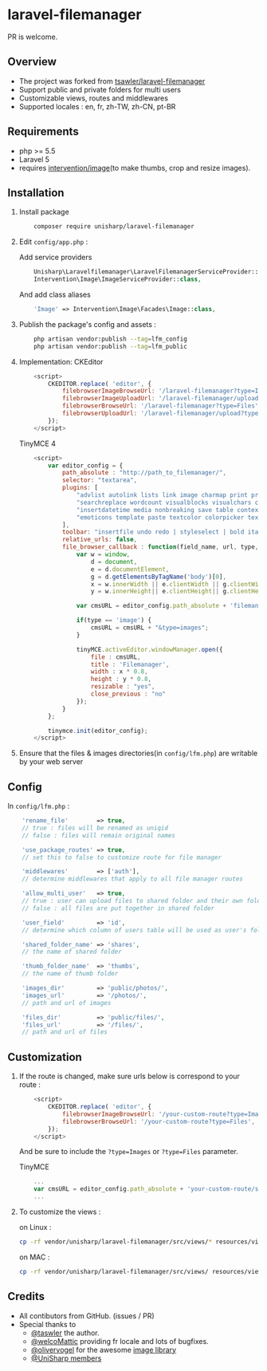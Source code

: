 # laravel-filemanager

PR is welcome.

## Overview

 * The project was forked from [tsawler/laravel-filemanager](http://packalyst.com/packages/package/tsawler/laravel-filemanager)
 * Support public and private folders for multi users
 * Customizable views, routes and middlewares
 * Supported locales : en, fr, zh-TW, zh-CN, pt-BR

## Requirements

 * php >= 5.5
 * Laravel 5
 * requires [intervention/image](https://github.com/Intervention/image)(to make thumbs, crop and resize images).

## Installation

1. Install package 

    ```bash
        composer require unisharp/laravel-filemanager
    ```

1. Edit `config/app.php` :

    Add service providers

    ```php
        Unisharp\Laravelfilemanager\LaravelFilemanagerServiceProvider::class,
        Intervention\Image\ImageServiceProvider::class,
    ```

    And add class aliases

    ```php
        'Image' => Intervention\Image\Facades\Image::class,
    ```

1. Publish the package's config and assets :

    ```bash
        php artisan vendor:publish --tag=lfm_config
        php artisan vendor:publish --tag=lfm_public
    ```

1. Implementation:
    CKEditor
    ```javascript
        <script>
            CKEDITOR.replace( 'editor', {
                filebrowserImageBrowseUrl: '/laravel-filemanager?type=Images',
                filebrowserImageUploadUrl: '/laravel-filemanager/upload?type=Images&_token={{csrf_token()}}',
                filebrowserBrowseUrl: '/laravel-filemanager?type=Files',
                filebrowserUploadUrl: '/laravel-filemanager/upload?type=Files&_token={{csrf_token()}}'
            });
        </script>
    ```

    TinyMCE 4
    ```javascript
        <script>
            var editor_config = {
                path_absolute : "http://path_to_filemanager/",
                selector: "textarea",
                plugins: [
                    "advlist autolink lists link image charmap print preview hr anchor pagebreak",
                    "searchreplace wordcount visualblocks visualchars code fullscreen",
                    "insertdatetime media nonbreaking save table contextmenu directionality",
                    "emoticons template paste textcolor colorpicker textpattern"
                ],
                toolbar: "insertfile undo redo | styleselect | bold italic | alignleft aligncenter alignright alignjustify | bullist numlist outdent indent | link image media",
                relative_urls: false,
                file_browser_callback : function(field_name, url, type, win) {
                    var w = window,
                        d = document,
                        e = d.documentElement,
                        g = d.getElementsByTagName('body')[0],
                        x = w.innerWidth || e.clientWidth || g.clientWidth,
                        y = w.innerHeight|| e.clientHeight|| g.clientHeight;

                    var cmsURL = editor_config.path_absolute + 'filemanager/show?&field_name='+field_name+'&lang='+ tinymce.settings.language;

                    if(type == 'image') {
                        cmsURL = cmsURL + "&type=images";
                    }

                    tinyMCE.activeEditor.windowManager.open({
                        file : cmsURL,
                        title : 'Filemanager',
                        width : x * 0.8,
                        height : y * 0.8,
                        resizable : "yes",
                        close_previous : "no"
                    });
                }
            };

            tinymce.init(editor_config);
        </script>
    ```

1. Ensure that the files & images directories(in `config/lfm.php`) are writable by your web server

## Config
    
In `config/lfm.php` :

```php
    'rename_file'        => true,
    // true : files will be renamed as uniqid
    // false : files will remain original names

    'use_package_routes' => true,
    // set this to false to customize route for file manager

    'middlewares'        => ['auth'],
    // determine middlewares that apply to all file manager routes

    'allow_multi_user'   => true,
    // true : user can upload files to shared folder and their own folder
    // false : all files are put together in shared folder

    'user_field'         => 'id',
    // determine which column of users table will be used as user's folder name

    'shared_folder_name' => 'shares',
    // the name of shared folder

    'thumb_folder_name'  => 'thumbs',
    // the name of thumb folder

    'images_dir'         => 'public/photos/',
    'images_url'         => '/photos/',
    // path and url of images

    'files_dir'          => 'public/files/',
    'files_url'          => '/files/',
    // path and url of files
```

## Customization

1. If the route is changed, make sure urls below is correspond to your route :

    ```javascript
        <script>
            CKEDITOR.replace( 'editor', {
                filebrowserImageBrowseUrl: '/your-custom-route?type=Images',
                filebrowserBrowseUrl: '/your-custom-route?type=Files',
            });
        </script>
    ```
    
    And be sure to include the `?type=Images` or `?type=Files` parameter.

    TinyMCE
    ```javascript
        ...
        var cmsURL = editor_config.path_absolute + 'your-custom-route/show?&field_name='+field_name+'&lang='+ tinymce.settings.language;
        ...
    ```
    
1. To customize the views :

    on Linux :

    ```bash
    cp -rf vendor/unisharp/laravel-filemanager/src/views/* resources/views/vendor/laravel-filemanager/
    ```

    on MAC :

    ```bash
    cp -rf vendor/unisharp/laravel-filemanager/src/views/ resources/views/vendor/laravel-filemanager/
    ```

## Credits
 * All contibutors from GitHub. (issues / PR)
 * Special thanks to
   * [@taswler](https://github.com/tsawler) the author.
   * [@welcoMattic](https://github.com/welcoMattic) providing fr locale and lots of bugfixes.
   * [@olivervogel](https://github.com/olivervogel) for the awesome [image library](https://github.com/Intervention/image)
   * [@UniSharp members](https://github.com/UniSharp)
